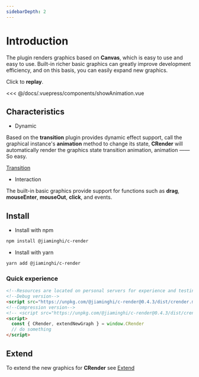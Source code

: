 ```yaml
---
sidebarDepth: 2
---
```


# Introduction

The plugin renders graphics based on **Canvas**, which is easy to use and easy to use. Built-in richer basic graphics can greatly improve development efficiency, and on this basis, you can easily expand new graphics.

<show-animation />

Click to **replay**.

<fold-box title="Click to expand or collapse">
<<< @/docs/.vuepress/components/showAnimation.vue
</fold-box>

## Characteristics

* Dynamic

Based on the **transition** plugin provides dynamic effect support, call the graphical instance's **animation** method to change its state, **CRender** will automatically render the graphics state transition animation, animation —— So easy.

[Transition](http://transition.jiaminghi.com/)

* Interaction

The built-in basic graphics provide support for functions such as **drag**, **mouseEnter**, **mouseOut**, **click**, and events.

## Install

* Install with npm

```sh
npm install @jiaminghi/c-render
```

* Install with yarn

```sh
yarn add @jiaminghi/c-render
```

### Quick experience

```html
<!--Resources are located on personal servers for experience and testing only, do not use in production environments-->
<!--Debug version-->
<script src="https://unpkg.com/@jiaminghi/c-render@0.4.3/dist/crender.map.js"></script>
<!--Compression version-->
<!-- <script src="https://unpkg.com/@jiaminghi/c-render@0.4.3/dist/crender.min.js"></script> -->
<script>
  const { CRender, extendNewGraph } = window.CRender
  // do something
</script>
```

## Extend

To extend the new graphics for **CRender** see [Extend](/EN/extend/#extend)
